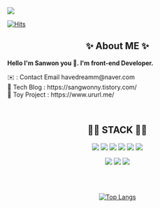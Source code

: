 <img src="https://capsule-render.vercel.app/api?type=Rect&color=0:767676,100:333333&height=200&section=header&text=SangWonyy%20Hub&fontSize=70&fontColor=E7E7E7&desc=Record all my experiences&descAlignY=75&descAlign=67" />


[![Hits](https://hits.seeyoufarm.com/api/count/incr/badge.svg?url=https%3A%2F%2Fgithub.com%2FSangWonyy&count_bg=%2379C83D&title_bg=%23555555&icon=&icon_color=%23E7E7E7&title=hits&edge_flat=false)](https://hits.seeyoufarm.com)

<div align="center"><h2>✨ About ME ✨</h2></div>
<div align="left">
    <b>Hello I'm Sanwon you 👋. I'm front-end Developer.</b>
</div>

<p></p>
<div align="left">✉️ : Contact Email havedreamm@naver.com</div>
<div align="left">📄 Tech Blog : https://sangwonny.tistory.com/</div>
<div align="left">🧸 Toy Project : https://www.ururl.me/</div>

<p></p>
<br/>


<div align="center"><h2>🧑‍💻 STACK 🧑‍💻</h2></div>
<div align="center">
    <img src="https://img.shields.io/badge/TypeScript-3178C6?style=flat-square&logo=TypeScript&logoColor=white"/></a>
        <img src="https://img.shields.io/badge/JavaScript-F7DF1E?style=flat-square&logo=JavaScript&logoColor=white"/></a>
  <img src="https://img.shields.io/badge/React.js-61DAFB?style=flat-square&logo=React&logoColor=white"/></a>
  <img src="https://img.shields.io/badge/React Native-3766AB?style=flat-square&logo=React&logoColor=white"/></a>
    <img src="https://img.shields.io/badge/Next.js-00000style=flat-square&logo=React&logoColor=white"/></a>
            <img src="https://img.shields.io/badge/CSS3-1572B6?style=flat-square&logo=CSS3&logoColor=white"/></a>
</div>
<p align="center">
    <img src="https://img.shields.io/badge/MobX-FF9955?style=flat-square&logo=TypeScript&logoColor=white"/></a>
  <img src="https://img.shields.io/badge/React Query-FF4154?style=flat-square&logo=React&logoColor=white"/></a>
    <img src="https://img.shields.io/badge/styled-components-DB7093?style=flat-square&logo=styled-components&logoColor=white"/></a>
</p>


<p></p>
<br/>
<br/>

<div align="center">
    
[![Top Langs](https://github-readme-stats.vercel.app/api/top-langs/?username=SangWonyy&layout=compact)](https://github.com/anuraghazra/github-readme-stats)
    
</div>


